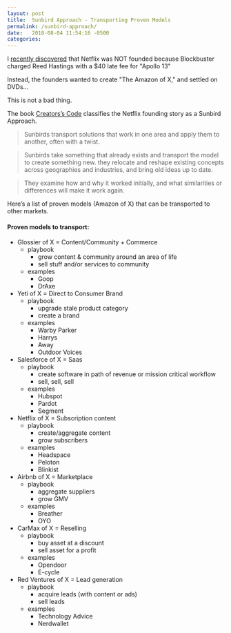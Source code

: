 ```yaml
---
layout: post
title:  Sunbird Approach - Transporting Proven Models
permalink: /sunbird-approach/
date:   2018-08-04 11:54:16 -0500
categories:
---
```


I [recently discovered](https://twitter.com/jhoff/status/1024103136536014853) that Netflix was NOT founded because Blockbuster charged Reed Hastings with a $40 late fee for "Apollo 13"

Instead, the founders wanted to create "The Amazon of X," and settled on DVDs...

This is not a bad thing.

The book [Creators’s Code](https://www.amazon.com/Creators-Code-Essential-Extraordinary-Entrepreneurs/dp/1451666071) classifies the Netflix founding story as a Sunbird Approach.

> Sunbirds transport solutions that work in one area and apply them to another, often with a twist. 

> Sunbirds take something that already exists and transport the model to create something new. they relocate and reshape existing concepts across geographies and industries, and bring old ideas up to date. 

> They examine how and why it worked initially, and what similarities or differences will make it work again. 

Here’s a list of proven models (Amazon of X) that can be transported to other markets. 


#### Proven models to transport:

* Glossier of X = Content/Community + Commerce
	* playbook
		* grow content & community around an area of life
		* sell stuff and/or services to community 
	* examples
		* Goop
		* DrAxe
* Yeti of X = Direct to Consumer Brand
	* playbook
		* upgrade stale product category
		* create a brand
	* examples
		* Warby Parker
		* Harrys
		* Away
		* Outdoor Voices
* Salesforce of X = Saas
	* playbook
		* create software in path of revenue or mission critical workflow
		* sell, sell, sell
	* examples
		* Hubspot
		* Pardot
		* Segment
* Netflix of X = Subscription content
	* playbook
		* create/aggregate content
		* grow subscribers
	* examples
		* Headspace
		* Peloton
		* Blinkist
* Airbnb of X = Marketplace
	* playbook
		* aggregate suppliers
		* grow GMV
	* examples
		* Breather
		* OYO
* CarMax of X = Reselling
	* playbook
		* buy asset at a discount
		* sell asset for a profit
	* examples
		* Opendoor
		* E-cycle 
* Red Ventures of X = Lead generation
	* playbook
		* acquire leads (with content or ads)
		* sell leads
	* examples
		* Technology Advice
		* Nerdwallet

